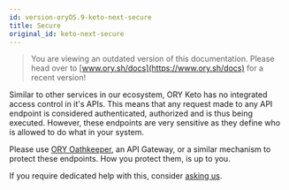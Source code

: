 ```yaml
---
id: version-oryOS.9-keto-next-secure
title: Secure
original_id: keto-next-secure
---
```


> You are viewing an outdated version of this documentation. Please head over
> to [www.ory.sh/docs](https://www.ory.sh/docs) for a recent version!

Similar to other services in our ecosystem, ORY Keto has no integrated access
control in it's APIs. This means that any request made to any API endpoint is
considered authenticated, authorized and is thus being executed. However, these
endpoints are very sensitive as they define who is allowed to do what in your
system.

Please use [ORY Oathkeeper](https://github.com/ory/oathkeeper), an API Gateway,
or a similar mechanism to protect these endpoints. How you protect them, is up
to you.

If you require dedicated help with this, consider [asking us](mailto:hi@ory.sh).
